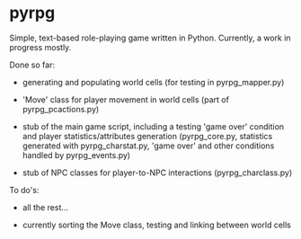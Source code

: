 # pyrpg
Simple, text-based role-playing game written in Python. Currently, a work in progress mostly.

Done so far:
- generating and populating world cells (for testing in pyrpg_mapper.py)

- 'Move' class for player movement in world cells (part of pyrpg_pcactions.py)

- stub of the main game script, including a testing 'game over' condition and player statistics/attributes generation (pyrpg_core.py, statistics generated with pyrpg_charstat.py, 'game over' and other conditions handled by pyrpg_events.py)

- stub of NPC classes for player-to-NPC interactions (pyrpg_charclass.py)

To do's:
- all the rest...

- currently sorting the Move class, testing and linking between world cells
